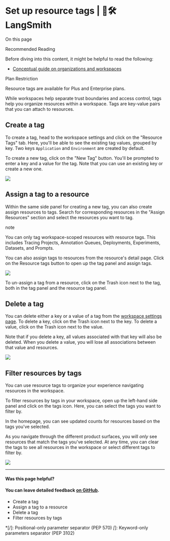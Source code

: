 # Set up resource tags | 🦜️🛠️ LangSmith

On this page

Recommended Reading

Before diving into this content, it might be helpful to read the following:

  * [Conceptual guide on organizations and workspaces](/administration/concepts)

Plan Restriction

Resource tags are available for Plus and Enterprise plans.

While workspaces help separate trust boundaries and access control, tags help you organize resources within a workspace. Tags are key-value pairs that you can attach to resources.

## Create a tag​

To create a tag, head to the workspace settings and click on the "Resource Tags" tab. Here, you'll be able to see the existing tag values, grouped by key. Two keys `Application` and `Environment` are created by default.

To create a new tag, click on the "New Tag" button. You'll be prompted to enter a key and a value for the tag. Note that you can use an existing key or create a new one.

![](/assets/images/create_tag-448b16994c22f18dec1b19d7eee7d9f1.png)

## Assign a tag to a resource​

Within the same side panel for creating a new tag, you can also create assign resources to tags. Search for corresponding resources in the "Assign Resources" section and select the resources you want to tag.

note

You can only tag workspace-scoped resources with resource tags. This includes Tracing Projects, Annotation Queues, Deployments, Experiments, Datasets, and Prompts.

You can also assign tags to resources from the resource's detail page. Click on the Resource tags button to open up the tag panel and assign tags.

![](/assets/images/assign_tag-d026365eff8316f646c8bf5f6e3b77df.png)

To un-assign a tag from a resource, click on the Trash icon next to the tag, both in the tag panel and the resource tag panel.

## Delete a tag​

You can delete either a key or a value of a tag from the [workspace settings page](https://smith.langchain.com/settings/workspaces/resource_tags). To delete a key, click on the Trash icon next to the key. To delete a value, click on the Trash icon next to the value.

Note that if you delete a key, all values associated with that key will also be deleted. When you delete a value, you will lose all associations between that value and resources.

![](/assets/images/delete_tag-a5e025548ada6e813d2b57ebdd98bb7e.png)

## Filter resources by tags​

You can use resource tags to organize your experience navigating resources in the workspace.

To filter resources by tags in your workspace, open up the left-hand side panel and click on the tags icon. Here, you can select the tags you want to filter by.

In the homepage, you can see updated counts for resources based on the tags you've selected.

As you navigate through the different product surfaces, you will _only_ see resources that match the tags you've selected. At any time, you can clear the tags to see all resources in the workspace or select different tags to filter by.

![](/assets/images/filter_by_tags-3539ae829b39ac88611679aa6e4f1b88.png)

* * *

#### Was this page helpful?

  

#### You can leave detailed feedback [on GitHub](https://github.com/langchain-ai/langsmith-docs/issues/new?title=DOC%3A+%3CPlease+write+a+comprehensive+title+after+the+%27DOC%3A+%27+prefix%3E).

  * Create a tag
  * Assign a tag to a resource
  * Delete a tag
  * Filter resources by tags

  *[/]: Positional-only parameter separator (PEP 570)
  *[*]: Keyword-only parameters separator (PEP 3102)